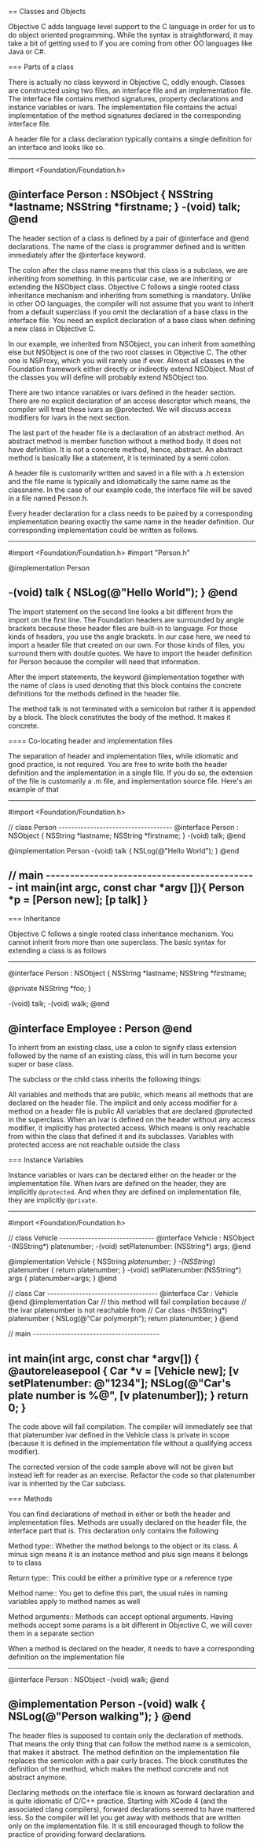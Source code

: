 
== Classes and Objects


Objective C adds language level support to the C language in order for us to do object oriented programming. While the syntax is straightforward, it may take a bit of getting used to if you are coming from other OO languages like Java or C#.


=== Parts of a class

There is actually no class keyword in Objective C, oddly enough. Classes are constructed using two files, an interface file and an implementation file. The interface file contains method signatures, property declarations and instance variables or ivars. The implementation file contains the actual implementation of the method signatures declared in the corresponding interface file.

A header file for a class declaration typically contains a single definition for an interface and looks like so.

----
#import <Foundation/Foundation.h>

@interface Person : NSObject {
  NSString *lastname;
  NSString *firstname;
}
-(void) talk;
@end
----

The header section of a class is defined by a pair of @interface and @end declarations. The name of the class is programmer defined and is written immediately after the @interface keyword.

The colon after the class name means that this class is a subclass, we are inheriting from something. In this particular case, we are inheriting or extending the NSObject class. Objective C follows a single rooted class inheritance mechanism and inheriting from something is mandatory. Unlike in other OO languages, the compiler will not assume that you want to inherit from a default superclass if you omit the declaration of a base class in the interface file. You need an explicit declaration of a base class when defining a new class in Objective C.

In our example, we inherited from NSObject, you can inherit from something else but NSObject is one of the two root classes in Objective C. The other one is NSProxy, which you will rarely use if ever. Almost all classes in the Foundation framework either directly or indirectly extend NSObject. Most of the classes you will define will probably extend NSObject too.

There are two intance variables or ivars defined in the header section. There are no explicit declaration of an access descriptor which means, the compiler will treat these ivars as @protected. We will discuss access modifiers for ivars in the next section.

The last part of the header file is a declaration of an abstract method. An abstract method is member function without a method body. It does not have definition. It is not a concrete method, hence, abstract. An abstract method is basically like a statement, it is terminated by a semi colon.

A header file is customarily written and saved in a file with a .h extension and the file name is typically and idiomatically the same name as the classname. In the case of our example code, the interface file will be saved in a file named Person.h.

Every header declaration for a class needs to be paired by a corresponding implementation bearing exactly the same name in the header definition. Our corresponding implementation could be written as follows.

----
#import <Foundation/Foundation.h>
#import "Person.h"

@implementation Person

-(void) talk {
  NSLog(@"Hello World");
}
@end
----

The import statement on the second line looks a bit different from the import on the first line. The Foundation headers are surrounded by angle brackets because these header files are built-in to language. For those kinds of headers, you use the angle brackets. In our case here, we need to import a header file that created on our own. For those kinds of files, you surround them with double quotes. We have to import the header definition for Person because the compiler will need that information.

After the import statements, the keyword @implementation together with the name of class is used denoting that this block contains the concrete definitions for the methods defined in the header file.

The method talk is not terminated with a semicolon but rather it is appended by a block. The block constitutes the body of the method. It makes it concrete.

==== Co-locating header and implementation files

The separation of header and implementation files, while idiomatic and good practice, is not required. You are free to write both the header definition and the implementation in a single file. If you do so, the extension of the file is customarily a .m file, and implementation source file. Here's an example of that

----
#import <Foundation/Foundation.h>

// class Person ------------------------------------
@interface Person : NSObject {
  NSString *lastname;
  NSString *firstname;
}
-(void) talk;
@end

@implementation Person
-(void) talk {
  NSLog(@"Hello World");
}
@end

// main --------------------------------------------
int main(int argc, const char *argv []){
  Person *p = [Person new];
  [p talk]
}
----

=== Inheritance

Objective C follows a single rooted class inheritance mechanism. You cannot inherit from more than one superclass. The basic syntax for extending a class is as follows

----
@interface Person : NSObject {
  NSString *lastname;
  NSString *firstname;

  @private NSString *foo;
}

-(void) talk;
-(void) walk;
@end

@interface Employee : Person
@end
----

To inherit from an existing class, use a colon to signify class extension followed by the name of an existing class, this will in turn become your super or base class.

The subclass or the child class inherits the following things:

All variables and methods that are public, which means all methods that are declared on the header file. The implicit and only access modifier for a method on a header file is public
All variables that are declared @protected in the superclass. When an ivar is defined on the header without any access modifier, it implicitly has protected access. Which means is only reachable from within the class that defined it and its subclasses. Variables with protected access are not reachable outside the class

=== Instance Variables

Instance variables or ivars can be declared either on the header or the implementation file. When ivars are defined on the header, they are implicitly `@protected`. And when they are defined on implementation file, they are implicitly `@private`.

----
#import <Foundation/Foundation.h>

// class Vehicle ------------------------------
@interface Vehicle : NSObject 
-(NSString*) platenumber;
-(void) setPlatenumber: (NSString*) args;
@end

@implementation Vehicle {
  NSString *platenumber;
}
-(NSString*) platenumber {
  return platenumber;
}
-(void) setPlatenumber:(NSString*) args {
  platenumber=args;
}
@end

// class Car -----------------------------------
@interface Car : Vehicle 
@end
@implementation Car
// this method will fail compilation because
// the ivar platenumber is not reachable from
// Car class
-(NSString*) platenumber {
  NSLog(@"Car polymorph");
  return platenumber;
}
@end

// main ----------------------------------------

int main(int argc, const char *argv[]) {
  @autoreleasepool {
    Car *v = [Vehicle new];
    [v setPlatenumber: @"1234"];
    NSLog(@"Car's plate number is %@", [v platenumber]);
  }
  return 0;
}
----

The code above will fail compilation. The compiler will immediately see that that platenumber ivar defined in the Vehicle class is private in scope (because it is defined in the implementation file without a qualifying access modifier).

The corrected version of the code sample above will not be given but instead left for reader as an exercise. Refactor the code so that platenumber ivar is inherited by the Car subclass.

===  Methods

You can find declarations of method in either or both the header and implementation files. Methods are usually declared on the header file, the interface part that is. This declaration only contains the following

Method type::
  Whether the method belongs to the object or its class. A minus sign means it is an instance method and plus sign means it belongs to to class

Return type::
  This could be either a primitive type or a reference type

Method name::
  You get to define this part, the usual rules in naming variables  apply to method names as well

Method arguments:: 
  Methods can accept optional arguments. Having methods accept some params is a bit different in Objective C, we will cover them in a separate section


When a method is declared on the header, it needs to have a corresponding definition on the implementation file

----
@interface Person : NSObject
-(void) walk;
@end

@implementation Person 
-(void) walk {
  NSLog(@"Person walking");
}
@end
----


The header files is supposed to contain only the declaration of methods. That means the only thing that can follow the method name is a semicolon, that makes it abstract. The method definition on the implementation file replaces the semicolon with a pair curly braces. The block constitutes the definition of the method, which makes the method concrete and not abstract anymore.

Declaring methods on the interface file is known as forward declaration and is quite idiomatic of C/C++ practice. Starting with XCode 4 (and the associated clang compilers), forward declarations seemed to have mattered less. So the compiler will let you get away with methods that are written only on the implementation file. It is still encouraged though to follow the practice of providing forward declarations.


